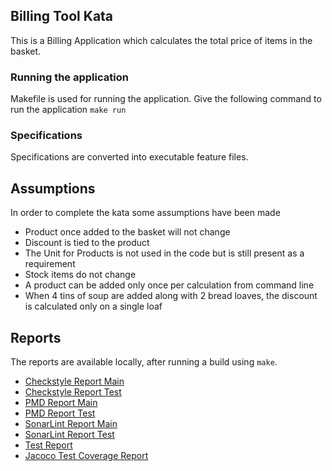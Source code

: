 ## Billing Tool Kata
This is a Billing Application which calculates the total price of items in the basket.

### Running the application
Makefile is used for running the application. Give the following command to run the application `make run`

### Specifications
Specifications are converted into executable feature files.

## Assumptions
In order to complete the kata some assumptions have been made
* Product once added to the basket will not change
* Discount is tied to the product
* The Unit for Products is not used in the code but is still present as a requirement
* Stock items do not change
* A product can be added only once per calculation from command line
* When 4 tins of soup are added along with 2 bread loaves, the discount is calculated only on a single loaf

## Reports
The reports are available locally, after running a build using `make`.

* [Checkstyle Report Main](build/reports/checkstyle/checkstyleMain/report.html)
* [Checkstyle Report Test](build/reports/checkstyle/checkstyleTest/report.html)
* [PMD Report Main](build/reports/pmd/pmdMain/report.html)
* [PMD Report Test](build/reports/pmd/pmdTest/report.html)
* [SonarLint Report Main](build/reports/sonarlint/sonarlintMain/report.html)
* [SonarLint Report Test](build/reports/sonarlint/sonarlintTest/report.html)
* [Test Report](build/reports/test/test/html/index.html)
* [Jacoco Test Coverage Report](build/reports/jacoco/test/html/index.html)

